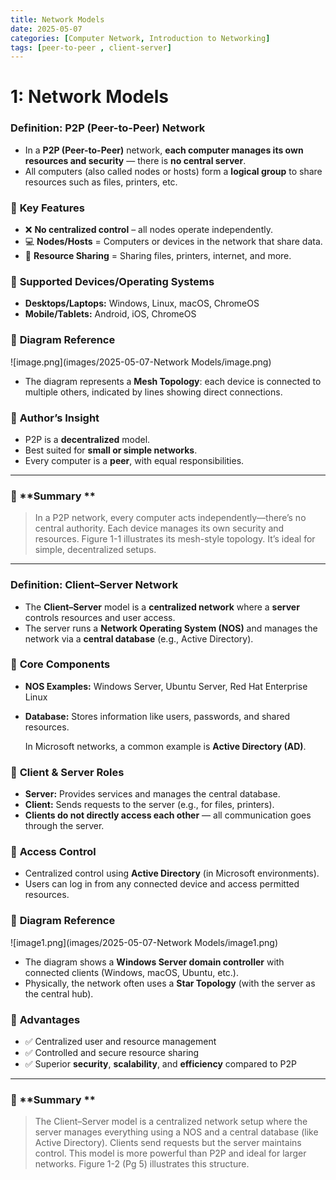 ```yaml
---
title: Network Models
date: 2025-05-07 
categories: [Computer Network, Introduction to Networking]
tags: [peer-to-peer , client-server]
---
```


# 1: Network Models

### **Definition: P2P (Peer-to-Peer) Network**

- In a **P2P (Peer-to-Peer)** network, **each computer manages its own resources and security** — there is **no central server**.
- All computers (also called nodes or hosts) form a **logical group** to share resources such as files, printers, etc.

### 🔹 **Key Features**

- ❌ **No centralized control** – all nodes operate independently.
- 💻 **Nodes/Hosts** = Computers or devices in the network that share data.
- 🔁 **Resource Sharing** = Sharing files, printers, internet, and more.

### 🔹 **Supported Devices/Operating Systems**

- **Desktops/Laptops:** Windows, Linux, macOS, ChromeOS
- **Mobile/Tablets:** Android, iOS, ChromeOS

### 🔹 **Diagram Reference**

![image.png](images/2025-05-07-Network Models/image.png)

- The diagram represents a **Mesh Topology**: each device is connected to multiple others, indicated by lines showing direct connections.

### 🔹 **Author’s Insight**

- P2P is a **decentralized** model.
- Best suited for **small or simple networks**.
- Every computer is a **peer**, with equal responsibilities.

---

### 🧠 **Summary **

> In a P2P network, every computer acts independently—there’s no central authority. Each device manages its own security and resources. Figure 1-1  illustrates its mesh-style topology. It’s ideal for simple, decentralized setups.
> 

---

### **Definition: Client–Server Network**

- The **Client–Server** model is a **centralized network** where a **server** controls resources and user access.
- The server runs a **Network Operating System (NOS)** and manages the network via a **central database** (e.g., Active Directory).

### 🔹 **Core Components**

- **NOS Examples:** Windows Server, Ubuntu Server, Red Hat Enterprise Linux
- **Database:** Stores information like users, passwords, and shared resources.
    
    In Microsoft networks, a common example is **Active Directory (AD)**.
    

### 🔹 **Client & Server Roles**

- **Server:** Provides services and manages the central database.
- **Client:** Sends requests to the server (e.g., for files, printers).
- **Clients do not directly access each other** — all communication goes through the server.

### 🔹 **Access Control**

- Centralized control using **Active Directory** (in Microsoft environments).
- Users can log in from any connected device and access permitted resources.

### 🔹 **Diagram Reference**

![image1.png](images/2025-05-07-Network Models/image1.png)

- The diagram shows a **Windows Server domain controller** with connected clients (Windows, macOS, Ubuntu, etc.).
- Physically, the network often uses a **Star Topology** (with the server as the central hub).

### 🔹 **Advantages**

- ✅ Centralized user and resource management
- ✅ Controlled and secure resource sharing
- ✅ Superior **security**, **scalability**, and **efficiency** compared to P2P

---

### 🧠 **Summary **

> The Client–Server model is a centralized network setup where the server manages everything using a NOS and a central database (like Active Directory). Clients send requests but the server maintains control. This model is more powerful than P2P and ideal for larger networks. Figure 1-2 (Pg 5) illustrates this structure.
>
